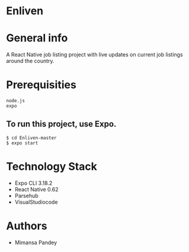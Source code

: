 # Enliven
# General info
A React Native job listing project with live updates on current job listings around the country.

# Prerequisities
```
node.js
expo
```


## To run this project, use Expo.
```
$ cd Enliven-master
$ expo start 
```
# Technology Stack
* Expo CLI 3.18.2
* React Native 0.62
* Parsehub
* VisualStudiocode

# Authors
* Mimansa Pandey
